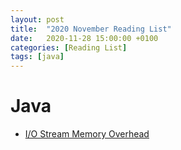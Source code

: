 ```yaml
---
layout: post
title:  "2020 November Reading List"
date:   2020-11-28 15:00:00 +0100
categories: [Reading List]
tags: [java]
---
```


# Java

- [I/O Stream Memory Overhead](https://www.javaspecialists.eu/archive/Issue285-I-O-Stream-Memory-Overhead.html)
